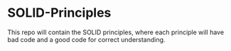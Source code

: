 # SOLID-Principles
This repo will contain the SOLID principles, where each principle will have bad code and a good code for correct understanding.
